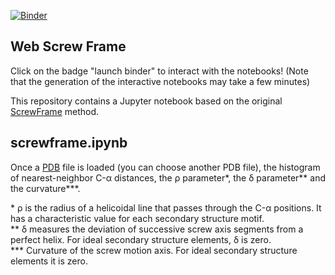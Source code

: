 [![Binder](https://mybinder.org/badge.svg)](https://mybinder.org/v2/gh/gchevrot/WebScrewFrame/master)

Web Screw Frame
---------------

Click on the badge "launch binder" to interact with the notebooks! (Note that
the generation of the interactive notebooks may take a few minutes)

This repository contains a Jupyter notebook based on the original
[ScrewFrame](https://doi.org/10.1107/S1399004715007191) method.

## screwframe.ipynb

Once a [PDB](https://www.rcsb.org/) file is loaded (you can choose another PDB
file), the histogram of nearest-neighbor C-α distances, the ρ
parameter\*, the δ parameter\*\* and the curvature\*\*\*.



\* ρ is the radius of a helicoidal line that passes through the C-α
positions. It has a characteristic value for each secondary structure
motif.   
\*\* δ measures the deviation of successive screw axis segments from a
perfect helix. For ideal secondary structure elements, δ is zero.   
\*\*\* Curvature of the screw motion axis. For ideal secondary
structure elements it is zero.
